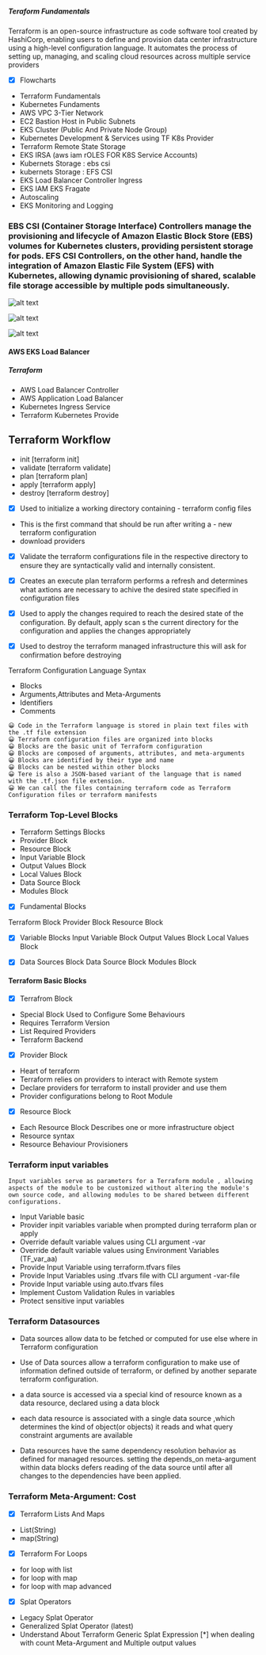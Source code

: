 ##### Teraform Fundamentals


Terraform is an open-source infrastructure as code software tool created by HashiCorp, enabling users to define and provision data center infrastructure using a high-level configuration language. It automates the process of setting up, managing, and scaling cloud resources across multiple service providers​

-[x] Flowcharts
- Terraform Fundamentals
- Kubernetes Fundaments
- AWS VPC 3-Tier Network
- EC2 Bastion Host in Public Subnets
- EKS Cluster (Public And Private Node Group)
- Kubernetes Development & Services using TF K8s Provider 
- Terraform Remote State Storage
- EKS IRSA (aws iam rOLES FOR K8S Service Accounts)
- Kubernets Storage : ebs csi
- kubernets Storage : EFS CSI
- EKS Load Balancer Controller Ingress
- EKS IAM EKS Fragate
- Autoscaling
- EKS Monitoring and Logging
  
### EBS CSI (Container Storage Interface) Controllers manage the provisioning and lifecycle of Amazon Elastic Block Store (EBS) volumes for Kubernetes clusters, providing persistent storage for pods. EFS CSI Controllers, on the other hand, handle the integration of Amazon Elastic File System (EFS) with Kubernetes, allowing dynamic provisioning of shared, scalable file storage accessible by multiple pods simultaneously.


![alt text](image.png)

![alt text](image-1.png)

![alt text](image-2.png)

#### AWS EKS Load Balancer 
##### Terraform
- AWS Load Balancer Controller
- AWS Application Load Balancer
- Kubernetes Ingress Service
- Terraform Kubernetes Provide


 


## Terraform Workflow
- init                      [terraform init]
- validate                  [terraform validate]
- plan                      [terraform plan]
- apply                     [terraform apply]
- destroy                   [terraform destroy]

- [x] Used to initialize a working directory containing      - terraform config files
- This is the first command that should be run after writing a - new terraform configuration
- download providers


- [x] Validate the terraform configurations file in the respective directory to ensure they are syntactically valid and internally consistent.

- [x] Creates an execute plan 
terraform performs a refresh and determines what axtions are necessary to achive the desired state specified in configuration files

- [x] Used to apply the changes required to reach the desired state of the configuration.
By default, apply scan s the current directory for the configuration and applies the changes appropriately 

- [x] Used to destroy the terraform managed infrastructure
this will ask for confirmation before destroying


Terraform Configuration Language Syntax

- Blocks
- Arguments,Attributes and Meta-Arguments
- Identifiers
- Comments

```
😀 Code in the Terraform language is stored in plain text files with the .tf file extension
😀 Terraform configuration files are organized into blocks
😀 Blocks are the basic unit of Terraform configuration
😀 Blocks are composed of arguments, attributes, and meta-arguments
😀 Blocks are identified by their type and name
😀 Blocks can be nested within other blocks
😀 Tere is also a JSON-based variant of the language that is named with the .tf.json file extension.
😀 We can call the files containing terraform code as Terraform Configuration files or terraform manifests

```

### Terraform Top-Level Blocks
- Terraform Settings Blocks
- Provider Block
- Resource Block
- Input Variable Block
- Output Values Block
- Local Values Block
- Data Source Block
- Modules Block

- [x] Fundamental Blocks

Terraform Block
Provider Block
Resource Block

- [x] Variable Blocks
Input Variable Block
Output Values Block
Local Values Block

- [x] Data Sources Block
Data Source Block
Modules Block

#### Terraform Basic Blocks

- [x] Terrafrom Block
- Special Block Used to Configure Some Behaviours
- Requires Terraform Version
- List Required Providers
- Terraform Backend

- [x] Provider Block
- Heart of terraform
- Terraform relies on providers to interact with Remote system
- Declare providers for terraform to install provider and use them
- Provider configurations belong to Root Module

- [x] Resource Block
- Each Resource Block Describes one or more infrastructure object 
- Resource syntax
- Resource Behaviour 
 Provisioners 


 ### Terraform input variables
 ```
 Input variables serve as parameters for a Terraform module , allowing aspects of the module to be customized without altering the module's own source code, and allowing modules to be shared between different configurations.
 ```

 - Input Variable basic
 - Provider inpit variables variable when prompted during terraform plan or apply
 - Override default variable values using CLI argument -var
 - Override default variable values using Environment Variables (TF_var_aa)
 - Provide Input Variable using terraform.tfvars files
 - Provide Input Variables using <any-name>.tfvars file with CLI argument -var-file
 - Provide Input variable using auto.tfvars files
 - Implement Custom Validation Rules in variables
 - Protect sensitive input variables


 ### Terraform  Datasources

 - Data sources allow data to be fetched or computed for use else where in Terraform configuration

 - Use of Data sources allow a terraform configuration to make use of information defined outside of terraform, or defined by another separate terraform configuration.

 - a data source is accessed via a special kind of resource known as a data resource, declared using a data block

 - each data resource is associated with a single data source ,which determines the kind of object(or objects) it reads and what query constraint arguments are available

 - Data resources have the same dependency resolution behavior as defined for managed resources. setting the depends_on meta-argument within data blocks defers reading of the data source until after all changes to the dependencies have been applied.


 ### Terraform Meta-Argument: Cost
 - [x] Terraform Lists And Maps
 - List(String)
 - map(String)

 - [x] Terraform For Loops
 - for loop with list
 - for loop with map
 - for loop with map advanced

 - [x] Splat Operators
 - Legacy Splat Operator
 - Generalized Splat Operator (latest)
 - Understand About Terraform Generic Splat Expression [*] when dealing with count Meta-Argument and Multiple output values